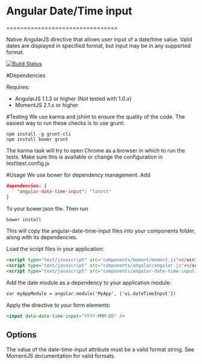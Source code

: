 # Angular Date/Time input
================================

Native AngularJS directive that allows user input of a date/time value. Valid dates are displayed in specified format, but input may be in any supported format.

[![Build Status](https://travis-ci.org/dalelotts/angular-date-time-input.png?branch=master)](https://travis-ci.org/dalelotts/angular-date-time-input)

#Dependencies

Requires:
 * AngularJS 1.1.3 or higher (Not tested with 1.0.x)
 * MomentJS 2.1.x or higher

#Testing
We use karma and jshint to ensure the quality of the code. The easiest way to run these checks is to use grunt:

```
npm install -g grunt-cli
npm install bower grunt
```

The karma task will try to open Chrome as a browser in which to run the tests. Make sure this is available or change the configuration in test\test.config.js

#Usage
We use bower for dependency management. Add

```json
dependencies: {
    "angular-date-time-input": "latest"
}
```

To your bower.json file. Then run

```html
bower install
```

This will copy the angular-date-time-input files into your components folder, along with its dependencies.

Load the script files in your application:
```html
<script type="text/javascript" src="components/moment/moment.js"></script>
<script type="text/javascript" src="components/angular/angular.js"></script>
<script type="text/javascript" src="components/angular-date-time-input/src/js/dateTimeInput.js"></script>
```

Add the date module as a dependency to your application module:

```html
var myAppModule = angular.module('MyApp', ['ui.dateTimeInput'])
```

Apply the directive to your form elements:

```html
<input data-date-time-input="YYYY-MMM-DD" />
```

## Options

The value of the date-time-input attribute must be a valid format string. See MomentJS documentation for valid formats.